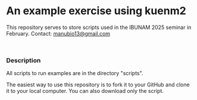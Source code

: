 # An example exercise using kuenm2

This repository serves to store scripts used in the IBUNAM 2025 seminar in February.
Contact: manubio13@gmail.com

<br>

### Description

All scripts to run examples are in the directory "scripts".

The easiest way to use this repository is to fork it to your GitHub
and clone it to your local computer. You can also download only the script.  
